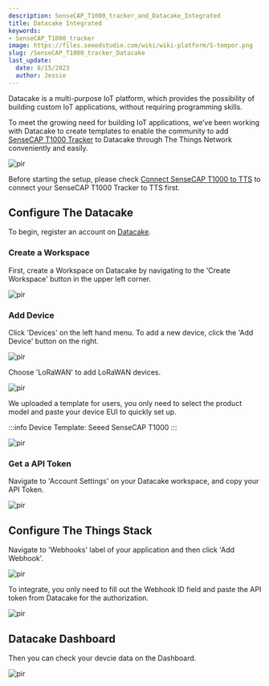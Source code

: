 ```yaml
---
description: SenseCAP_T1000_tracker_and_Datacake_Integrated
title: Datacake Integrated
keywords:
- SenseCAP_T1000_tracker
image: https://files.seeedstudio.com/wiki/wiki-platform/S-tempor.png
slug: /SenseCAP_T1000_tracker_Datacake
last_update:
  date: 8/15/2023
  author: Jessie
---
```


Datacake is a multi-purpose IoT platform, which provides the possibility of building custom IoT applications, without requiring programming skills.

To meet the growing need for building IoT applications, we’ve been working with Datacake to create templates to enable the community to add [SenseCAP T1000 Tracker](https://www.seeedstudio.com/sensecap-t1000-tracker?utm_source=emailsig&utm_medium=emailsig&utm_campaign=emailsig) to Datacake through The Things Network conveniently and easily.

<p style={{textAlign: 'center'}}><img src="https://files.seeedstudio.com/wiki/SenseCAP/Tracker/datacake_sense.png" alt="pir" width={800} height="auto" /></p>

Before starting the setup, please check [Connect SenseCAP T1000 to TTS](https://wiki.seeedstudio.com/SenseCAP_T1000_tracker_TTN) to connect your SenseCAP T1000 Tracker to TTS first.

## Configure The Datacake

To begin, register an account on [Datacake](https://app.datacake.de/signup).


### Create a Workspace

First, create a Workspace on Datacake by navigating to the 'Create Workspace' button in the upper left corner.

<p style={{textAlign: 'center'}}><img src="https://files.seeedstudio.com/wiki/SenseCAP/Tracker/datacake-workspace.png" alt="pir" width={800} height="auto" /></p>


### Add Device

Click 'Devices' on the left hand menu. 
To add a new device, click the 'Add Device' button on the right.


<p style={{textAlign: 'center'}}><img src="https://files.seeedstudio.com/wiki/SenseCAP/Tracker/datacake_add.png" alt="pir" width={800} height="auto" /></p>


Choose 'LoRaWAN' to add LoRaWAN devices.

<p style={{textAlign: 'center'}}><img src="https://files.seeedstudio.com/wiki/SenseCAP/Tracker/lorawan.png" alt="pir" width={800} height="auto" /></p>

We uploaded a template for users, you only need to select the product model and paste your device EUI to quickly set up.

:::info
Device Template: Seeed SenseCAP T1000
:::


<p style={{textAlign: 'center'}}><img src="https://files.seeedstudio.com/wiki/SenseCAP/Tracker/datacake_tem.png" alt="pir" width={800} height="auto" /></p>





### Get a API Token


Navigate to 'Account Settings' on your Datacake workspace, and copy your API Token.

<p style={{textAlign: 'center'}}><img src="https://files.seeedstudio.com/wiki/SenseCAP/Tracker/datacake_api.png" alt="pir" width={800} height="auto" /></p>





## Configure The Things Stack



Navigate to 'Webhooks' label of your application and then click 'Add Webhook'.

<p style={{textAlign: 'center'}}><img src="https://files.seeedstudio.com/wiki/SenseCAP/Tracker/add_webhook1.png" alt="pir" width={800} height="auto" /></p>



To integrate, you only need to fill out the Webhook ID field and paste the API token from Datacake for the authorization.



<p style={{textAlign: 'center'}}><img src="https://files.seeedstudio.com/wiki/SenseCAP/Tracker/datacake_webhook2.png" alt="pir" width={800} height="auto" /></p>


## Datacake Dashboard

Then you can check your devcie data on the Dashboard.

<p style={{textAlign: 'center'}}><img src="https://files.seeedstudio.com/wiki/SenseCAP/Tracker/datacake_dashbaord.png" alt="pir" width={800} height="auto" /></p>

